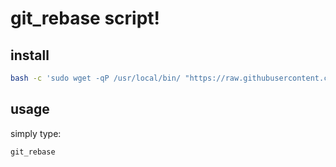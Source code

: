# git_rebase script!

## install

```bash
bash -c 'sudo wget -qP /usr/local/bin/ "https://raw.githubusercontent.com/rhuan-pk/temporary/master/git_rebase/git_rebase" && sudo chmod -v +x /usr/local/bin/git_rebase && echo -e "script: every \e[1mok\e[m!" || echo -e "script: something \e[1mwrong\e[m!"; newgrp ${USER:-$(whoami)}'
```

## usage

simply type:

```bash
git_rebase
```
